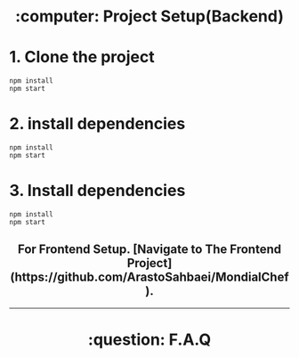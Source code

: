  <h1 align="center"> :computer: Project Setup(Backend) </h1>

# 1. Clone the project
```
npm install
npm start
```
# 2. install dependencies
```
npm install
npm start
```
# 3. Install dependencies
```
npm install
npm start
```
<h2 align="center"> For Frontend Setup. [Navigate to The Frontend Project](https://github.com/ArastoSahbaei/MondialChef). </h2>


 <hr>

 <h1 align="center"> :question: F.A.Q </h1>
